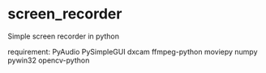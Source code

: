 # screen_recorder
Simple screen recorder in python

requirement:
  PyAudio
  PySimpleGUI
  dxcam
  ffmpeg-python
  moviepy
  numpy
  pywin32
  opencv-python
  


